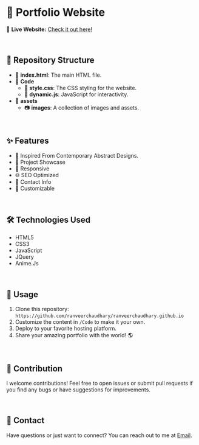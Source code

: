 # 🚀 Portfolio Website
 
🚩 **Live Website:** [Check it out here!](https://ranveerchaudhary.github.io)

<br>

## 📁 Repository Structure

- 📄 **index.html**: The main HTML file.
- 📁 **Code**
  - 📄 **style.css**: The CSS styling for the website.
  - 📄 **dynamic.js**: JavaScript for interactivity.
- 📁 **assets**
  - 📷 **images**: A collection of images and assets.

<br>

## ✨ Features

- 🎨 Inspired From Contemporary Abstract Designs.
- 💼 Project Showcase
- 📱 Responsive
- 🌐 SEO Optimized
- 💌 Contact Info
- 🧰 Customizable

<br>

## 🛠️ Technologies Used

- HTML5
- CSS3
- JavaScript
- JQuery
- Anime.Js

<br>

## 📄 Usage

1. Clone this repository: `https://github.com/ranveerchaudhary/ranveerchaudhary.github.io`
2. Customize the content in `/Code` to make it your own.
3. Deploy to your favorite hosting platform.
4. Share your amazing portfolio with the world! 🌎

<br>

## 🙌 Contribution

I welcome contributions! Feel free to open issues or submit pull requests if you find any bugs or have suggestions for improvements.

<br>

## 📧 Contact

Have questions or just want to connect? You can reach out to me at [Email](mailto:ranveerchaudhary1000@gmail.com).

